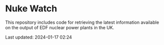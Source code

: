 # Nuke Watch

This repository includes code for retrieving the latest information available on the output of EDF nuclear power plants in the UK.

Last updated: 2024-01-17 02:24